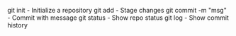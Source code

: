 git init - Initialize a repository
git add - Stage changes
git commit -m "msg" - Commit with message
git status - Show repo status
git log - Show commit history